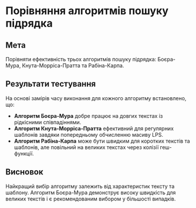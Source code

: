 # Порівняння алгоритмів пошуку підрядка

## Мета
Порівняти ефективність трьох алгоритмів пошуку підрядка: Боєра-Мура, Кнута-Морріса-Пратта та Рабіна-Карпа.

## Результати тестування
На основі замірів часу виконання для кожного алгоритму встановлено, що:
- **Алгоритм Боєра-Мура** добре працює на довгих текстах із рідкісними співпадіннями.
- **Алгоритм Кнута-Морріса-Пратта** ефективний для регулярних шаблонів завдяки попередньому обчисленню масиву LPS.
- **Алгоритм Рабіна-Карпа** може бути швидким для коротких текстів та шаблонів, але повільний на великих текстах через колізії геш-функції.

## Висновок
Найкращий вибір алгоритму залежить від характеристик тексту та шаблону. Алгоритм Боєра-Мура демонструє високу швидкість для великих текстів і є рекомендованим вибором у більшості випадків.

